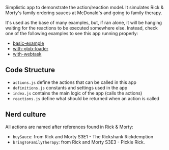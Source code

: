 Simplistic app to demonstrate the action/reaction model. It simulates Rick & Morty's family ordering sauces at McDonald's and going to family therapy.

It's used as the base of many examples, but, if ran alone, it will be hanging waiting for the reactions to be executed somewhere else. Instead, check one of the following examples to see this app running properly:

* [basic-example](../basic-example)
* [with-glob-loader](../with-glob-loader)
* [with-webtask](../with-webtask)

## Code Structure

* `actions.js` define the actions that can be called in this app
* `definitions.js` constants and settings used in the app
* `index.js` contains the main logic of the app (calls the actions)
* `reactions.js` define what should be returned when an action is called

## Nerd culture

All actions are named after references found in Rick & Morty:

* `buySauce`: from Rick and Morty S3E1 - The Rickshank Rickdemption
* `bringToFamilyTherapy`: from Rick and Morty S3E3 - Pickle Rick.
